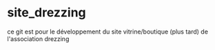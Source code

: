 # site_drezzing
ce git est pour le développement du site vitrine/boutique (plus tard) de l'association drezzing
